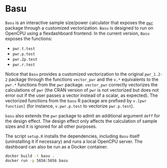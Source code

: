 # Basu

`Basu` is an interactive sample size/power calculator that exposes the
[`pwr`](https://cran.r-project.org/web/packages/pwr/vignettes/pwr-vignette.html)
package through a customized vectorization. `Basu` is designed to run on OpenCPU
using a flexdashboard frontend. In the current version, `Basu` exposes the
functions:

* `pwr.t.test`
* `pwr.p.test`
* `pwr.2p.test`
* `pwr.r.test`

Notice that `Basu` provides a customized vectorization to the original
`pwr_1.2-2` package through the functions `vector_pwr` and the `v.*` equivalents
to the `pwr.*` functions from the `pwr` package. `vector_pwr` correctly
vectorizes the calculations of `pwr` (the CRAN version of `pwr` is not
vectorized but does not error out if the user passes a vector instead of a
scalar, as expected). The vectorized functions from the `basu` R package are
prefixed by `v.[pwr function]` (for instance, `v.pwr.p.test` to vectorize `pwr.p.test`). 

`basu` also extends the `pwr` package to admit an additional argument `deff` for
the design effect. The design effect only affects the calculation of sample
sizes and it is ignored for all other purposes.

The script `setup.R` installs the dependencies, including `Basu` itself
(uninstalling it if necessary) and runs a local OpenCPU server. The dashboard
can also be run as a Docker container.

```sh
docker build -t basu .
docker run -p 5656:5656 basu
```
